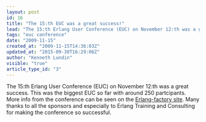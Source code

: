 ```yaml
---
layout: post
id: 16
title: "The 15:th EUC was a great success!"
lead: "The 15:th Erlang User Conference (EUC) on November 12:th was a great success. "
tags: "euc conference"
date: "2009-11-15"
created_at: "2009-11-15T14:36:03Z"
updated_at: "2015-09-30T16:29:06Z"
author: "Kenneth Lundin"
visible: "true"
article_type_id: "3"
---
```

The 15:th Erlang User Conference (EUC) on November 12:th was a great success. 
 This was the biggest EUC so far with around 250 partcipants.
 More info from the conference can be seen on the [Erlang-factory site](http://www.erlang-factory.com/conference/ErlangUserConference2009).
 Many thanks to all the sponsors and especially to Erlang Training and Consulting for making the conference so successful.